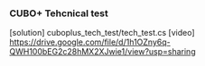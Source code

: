 ### CUBO+ Tehcnical test
[solution] cuboplus_tech_test/tech_test.cs
[video] https://drive.google.com/file/d/1h1OZny6q-QWH100bEG2c28hMX2XJwie1/view?usp=sharing
